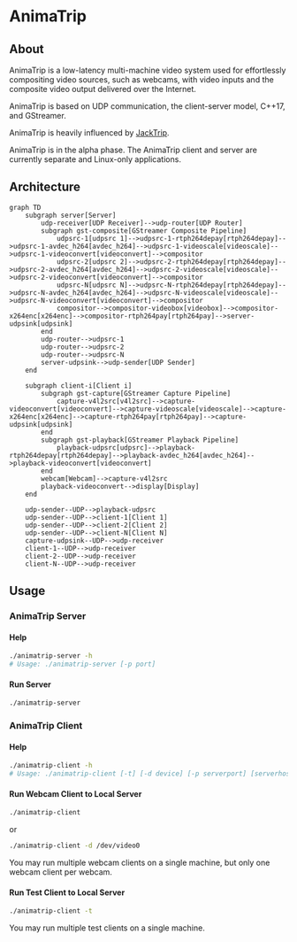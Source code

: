 # AnimaTrip

## About

AnimaTrip is a low-latency multi-machine video system used for effortlessly compositing video sources, such as webcams, with video inputs and the composite video output delivered over the Internet.

AnimaTrip is based on UDP communication, the client-server model, C++17, and GStreamer.

AnimaTrip is heavily influenced by [JackTrip](https://github.com/jacktrip/jacktrip).

AnimaTrip is in the alpha phase. The AnimaTrip client and server are currently separate and Linux-only applications.

## Architecture

```mermaid
graph TD
    subgraph server[Server]
        udp-receiver[UDP Receiver]-->udp-router[UDP Router]
        subgraph gst-composite[GStreamer Composite Pipeline]
            udpsrc-1[udpsrc 1]-->udpsrc-1-rtph264depay[rtph264depay]-->udpsrc-1-avdec_h264[avdec_h264]-->udpsrc-1-videoscale[videoscale]-->udpsrc-1-videoconvert[videoconvert]-->compositor
            udpsrc-2[udpsrc 2]-->udpsrc-2-rtph264depay[rtph264depay]-->udpsrc-2-avdec_h264[avdec_h264]-->udpsrc-2-videoscale[videoscale]-->udpsrc-2-videoconvert[videoconvert]-->compositor
            udpsrc-N[udpsrc N]-->udpsrc-N-rtph264depay[rtph264depay]-->udpsrc-N-avdec_h264[avdec_h264]-->udpsrc-N-videoscale[videoscale]-->udpsrc-N-videoconvert[videoconvert]-->compositor
            compositor-->compositor-videobox[videobox]-->compositor-x264enc[x264enc]-->compositor-rtph264pay[rtph264pay]-->server-udpsink[udpsink]
        end
        udp-router-->udpsrc-1
        udp-router-->udpsrc-2
        udp-router-->udpsrc-N
        server-udpsink-->udp-sender[UDP Sender]
    end

    subgraph client-i[Client i]
        subgraph gst-capture[GStreamer Capture Pipeline]
            capture-v4l2src[v4l2src]-->capture-videoconvert[videoconvert]-->capture-videoscale[videoscale]-->capture-x264enc[x264enc]-->capture-rtph264pay[rtph264pay]-->capture-udpsink[udpsink]
        end
        subgraph gst-playback[GStreamer Playback Pipeline]
            playback-udpsrc[udpsrc]-->playback-rtph264depay[rtph264depay]-->playback-avdec_h264[avdec_h264]-->playback-videoconvert[videoconvert]
        end
        webcam[Webcam]-->capture-v4l2src
        playback-videoconvert-->display[Display]
    end

    udp-sender--UDP-->playback-udpsrc
    udp-sender--UDP-->client-1[Client 1]
    udp-sender--UDP-->client-2[Client 2]
    udp-sender--UDP-->client-N[Client N]
    capture-udpsink--UDP-->udp-receiver
    client-1--UDP-->udp-receiver
    client-2--UDP-->udp-receiver
    client-N--UDP-->udp-receiver
```

## Usage

### AnimaTrip Server

#### Help

```bash
./animatrip-server -h
# Usage: ./animatrip-server [-p port]
```

#### Run Server

```bash
./animatrip-server
```

### AnimaTrip Client

#### Help

```bash
./animatrip-client -h
# Usage: ./animatrip-client [-t] [-d device] [-p serverport] [serverhost]
```

#### Run Webcam Client to Local Server

```bash
./animatrip-client
```

or

```bash
./animatrip-client -d /dev/video0
```

You may run multiple webcam clients on a single machine, but only one webcam client per webcam.

#### Run Test Client to Local Server

```bash
./animatrip-client -t
```

You may run multiple test clients on a single machine.
